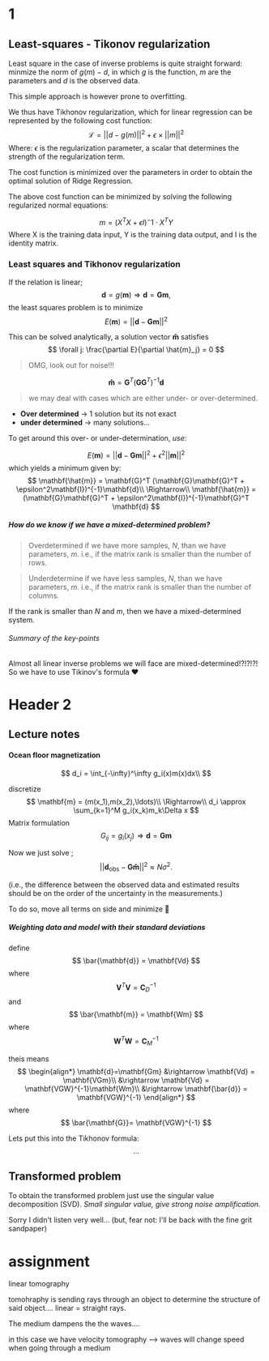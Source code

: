 
# 1
## Least-squares - Tikonov regularization
Least square in the case of inverse problems is quite straight forward:
minmize the norm of $g(m)-d$, in which $g$ is the function, $m$ are the parameters and $d$ is the observed data.

This simple approach is however prone to overfitting.

We thus have Tikhonov regularization, which for linear regression can be represented by the following cost function:
$$
\mathcal{L} = ||d - g(m)||^2 + \epsilon \times ||m||^2
$$
Where:
$\epsilon$ is the regularization parameter, a scalar that determines the strength of the regularization term.

The cost function is minimized over the parameters in order to obtain the optimal solution of Ridge Regression.

The above cost function can be minimized by solving the following regularized normal equations:

$$
    m = (X^TX + \epsilon I)^-1 \cdot X^TY
$$
Where X is the training data input, Y is the training data output, and I is the identity matrix.




### Least squares and Tikhonov regularization
If the relation is linear;
$$
    \mathbf{d} = g(\mathbf{m}) \Rightarrow
    \mathbf{d} = \mathbf{G}\mathbf{m},
$$
the least squares problem is to minimize 
$$
    E(\mathbf{m}) = ||\mathbf{d}-\mathbf{Gm}||^2
$$

This can be solved analytically, a solution vector $\mathbf{\hat{m}}$ satisfies
$$
    \forall j: \frac{\partial E}{\partial \hat{m}_j} = 0
$$


> OMG, look out for noise!!!

$$
    \mathbf{\hat{m}} = \mathbf{G}^T (\mathbf{G}\mathbf{G}^T)^{-1}\mathbf{d}
$$



> we may deal with cases which are either under- or over-determined. 
* **Over determined** -> 1 solution but its not exact
* **under determined** -> many solutions...


To get around this over- or under-determination, *use*:

$$
     E(\mathbf{m}) = ||\mathbf{d}-\mathbf{Gm}||^2 + \epsilon^2||\mathbf{m}||^2
$$
which yields a minimum given by:
$$
    \mathbf{\hat{m}} = \mathbf{G}^T (\mathbf{G}\mathbf{G}^T + \epsilon^2\mathbf{I})^{-1}\mathbf{d}\\
    \Rightarrow\\
    \mathbf{\hat{m}} = (\mathbf{G}\mathbf{G}^T + \epsilon^2\mathbf{I})^{-1}\mathbf{G}^T \mathbf{d}
$$



##### How do we know if we have a mixed-determined problem?

> Overdetermined if we have more samples, $N$, than we have parameters, $m$. i.e., if the matrix rank is smaller than the number of rows.

> Underdetermine if we have less samples, $N$, than we have parameters, $m$. i.e., if the matrix rank is smaller than the number of columns.


If the rank is smaller than $N$ and $m$, then we have a mixed-determined system.


###### Summary of the key-points

Almost all linear inverse problems we will face are mixed-determined!?!?!?! So we have to use Tikinov's formula ❤️



# Header 2
## Lecture notes
#### Ocean floor magnetization

$$
    d_i = \int_{-\infty}^\infty g_i(x)m(x)dx\\
$$

discretize
$$
    \mathbf{m} = (m(x_1),m(x_2),\ldots)\\
    \Rightarrow\\
    d_i \approx \sum_{k=1}^M g_i(x_k)m_k\Delta x
$$
Matrix formulation
$$
    G_{ij} = g_i(x_j) \Rightarrow \mathbf{d} = \mathbf{Gm}
$$


Now we just solve ;
$$
    ||\mathbf{d}_\text{obs} - \mathbf{G\hat{m}}||^2\approx N\sigma^2.
$$

(i.e., the difference between the observed data and estimated results should be on the order of the uncertainty in the measurements.)

To do so, move all terms on side and minimize 💪



##### Weighting data and model with their standard deviations

define
$$
    \bar{\mathbf{d}} = \mathbf{Vd}
$$
where
$$
    \mathbf{V}^T\mathbf{V} = \mathbf{C}_D^{-1}
$$
and
$$
    \bar{\mathbf{m}} = \mathbf{Wm}
$$
where
$$
    \mathbf{W}^T\mathbf{W} = \mathbf{C}_M^{-1}
$$

theis means
$$
\begin{align*}
    \mathbf{d}=\mathbf{Gm} &\rightarrow \mathbf{Vd} = \mathbf{VGm}\\
                           &\rightarrow \mathbf{Vd} = \mathbf{VGW}^{-1}\mathbf{Wm}\\
                           &\rightarrow \mathbf{\bar{d}} = \mathbf{VGW}^{-1}
\end{align*}
$$
where
$$
    \bar{\mathbf{G}}= \mathbf{VGW}^{-1}
$$


Lets put this into the Tikhonov formula:
$$
    ...
$$



## Transformed problem
To obtain the transformed problem just use the singular value decomposition (SVD). *Small singular value, give strong noise amplification.*

Sorry I didn't listen very well... (but, fear not: I'll be back with the fine grit sandpaper)


# assignment

linear tomography

tomohraphy is sending rays through an object to determine the structure of said object.... linear = straight rays.

The medium dampens the the waves....

in this case we have velocity tomography --> waves will change speed when going through a medium



























